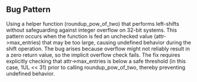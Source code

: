 ## Bug Pattern

Using a helper function (roundup_pow_of_two) that performs left-shifts without safeguarding against integer overflow on 32-bit systems. This pattern occurs when the function is fed an unchecked value (attr->max_entries) that may be too large, causing undefined behavior during the shift operation. The bug arises because overflow might not reliably result in a zero return value, so the implicit overflow check fails. The fix requires explicitly checking that attr->max_entries is below a safe threshold (in this case, 1UL << 31) prior to calling roundup_pow_of_two, thereby preventing undefined behavior.